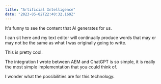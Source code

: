 ```yaml
---
title: "Artificial Intelligence"
date: "2023-05-02T22:40:32.169Z"
---
```


It's funny to see the content that AI generates for us.

I can sit here and my text editor will continually produce words that may or may not be the same as
what I was originally going to write.

This is pretty cool.

The integration I wrote between AEM and ChatGPT is so simple, it is really the most simple implementation that you could think of.

I wonder what the possibilities are for this technology.
